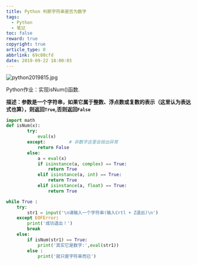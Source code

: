 ```yaml
---
title: Python 判断字符串是否为数字
tags:
  - Python
  - 笔记
toc: false
reward: true
copyright: true
article_type: 0
abbrlink: 69c80cfd
date: 2019-09-22 18:00:03
---
```


![python2019815.jpg](https://cdn.anyway1314.cn/imagepython2019815.jpg-title)

Python作业：实现isNum()函数.

<!-- more -->

**描述：参数是一个字符串，如果它属于整数、浮点数或复数的表示（这里认为表达式也算），则返回`True`,否则返回`False`**

``` python
import math
def isNum(x):
        try:
            eval(x)
        except:         # 非数字这里会抛出异常
            return False
        else:
            a = eval(x)
            if isinstance(a, complex) == True:
                return True
            elif isinstance(a, int) == True:
                return True
            elif isinstance(a, float) == True:
                return True

while True :
    try:
        str1 = input('\n请输入一个字符串(输入Crtl + Z退出)\n')
    except EOFError:
        print('成功退出！')
        break
    else:
        if isNum(str1) == True:
            print('其实它是数字:',eval(str1))
        else :
            print('就只是字符串而已')
```